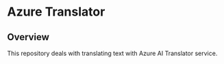 # Azure Translator

## Overview
This repository deals with translating text with Azure AI Translator service.
